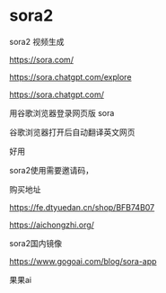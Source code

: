 # sora2
sora2   视频生成


https://sora.com/

https://sora.chatgpt.com/explore


https://sora.chatgpt.com/


用谷歌浏览器登录网页版  sora


谷歌浏览器打开后自动翻译英文网页


好用

sora2使用需要邀请码，

购买地址


https://fe.dtyuedan.cn/shop/BFB74B07


https://aichongzhi.org/




sora2国内镜像



https://www.gogoai.com/blog/sora-app

果果ai



